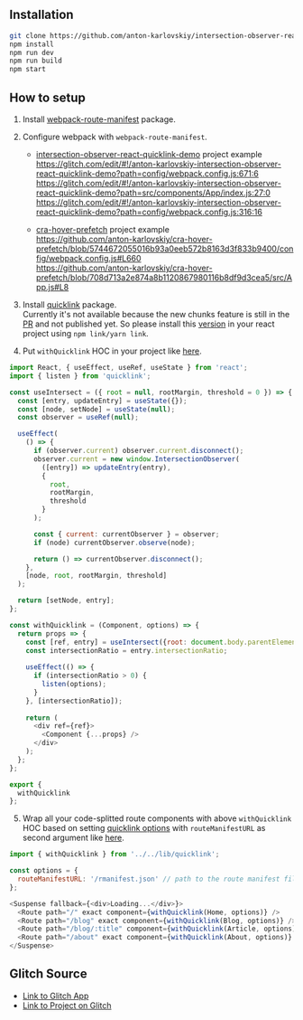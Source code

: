 
## Installation

```sh
git clone https://github.com/anton-karlovskiy/intersection-observer-react-quicklink-demo.git
npm install
npm run dev
npm run build
npm start
```

## How to setup

1. Install [webpack-route-manifest](https://github.com/lukeed/webpack-route-manifest) package.

2. Configure webpack with `webpack-route-manifest`.

    * [intersection-observer-react-quicklink-demo](https://glitch.com/~anton-karlovskiy-intersection-observer-react-quicklink-demo) project example  
    https://glitch.com/edit/#!/anton-karlovskiy-intersection-observer-react-quicklink-demo?path=config/webpack.config.js:671:6  
    https://glitch.com/edit/#!/anton-karlovskiy-intersection-observer-react-quicklink-demo?path=src/components/App/index.js:27:0  
    https://glitch.com/edit/#!/anton-karlovskiy-intersection-observer-react-quicklink-demo?path=config/webpack.config.js:316:16  

    * [cra-hover-prefetch](https://github.com/anton-karlovskiy/cra-hover-prefetch) project example  
    https://github.com/anton-karlovskiy/cra-hover-prefetch/blob/5744672055016b93a0eeb572b8163d3f833b9400/config/webpack.config.js#L660  
    https://github.com/anton-karlovskiy/cra-hover-prefetch/blob/708d713a2e874a8b1120867980116b8df9d3cea5/src/App.js#L8  

3. Install [quicklink](https://github.com/GoogleChromeLabs/quicklink) package.  
Currently it's not available because the new chunks feature is still in the [PR](https://github.com/GoogleChromeLabs/quicklink/pull/156) and not published yet. So please install this [version](https://github.com/anton-karlovskiy/quicklink/tree/feature/with-react) in your react project using `npm link/yarn link`.  

4. Put `withQuicklink` HOC in your project like [here](https://glitch.com/edit/#!/anton-karlovskiy-intersection-observer-react-quicklink-demo?path=src/lib/quicklink.js:57:2).  

  ```js
  import React, { useEffect, useRef, useState } from 'react';
  import { listen } from 'quicklink';

  const useIntersect = ({ root = null, rootMargin, threshold = 0 }) => {
    const [entry, updateEntry] = useState({});
    const [node, setNode] = useState(null);
    const observer = useRef(null);

    useEffect(
      () => {
        if (observer.current) observer.current.disconnect();
        observer.current = new window.IntersectionObserver(
          ([entry]) => updateEntry(entry),
          {
            root,
            rootMargin,
            threshold
          }
        );

        const { current: currentObserver } = observer;
        if (node) currentObserver.observe(node);

        return () => currentObserver.disconnect();
      },
      [node, root, rootMargin, threshold]
    );

    return [setNode, entry];
  };

  const withQuicklink = (Component, options) => {
    return props => {
      const [ref, entry] = useIntersect({root: document.body.parentElement});
      const intersectionRatio = entry.intersectionRatio;
      
      useEffect(() => {
        if (intersectionRatio > 0) {
          listen(options);
        }
      }, [intersectionRatio]);
      
      return (
        <div ref={ref}>
          <Component {...props} />
        </div>
      );
    };
  };

  export {
    withQuicklink
  };
  ```

5. Wrap all your code-splitted route components with above `withQuicklink` HOC based on setting [quicklink options](https://github.com/GoogleChromeLabs/quicklink#quicklinklistenoptions) with `routeManifestURL` as second argument like [here](https://glitch.com/edit/#!/anton-karlovskiy-intersection-observer-react-quicklink-demo?path=src/components/App/index.js:24:52).

  ```js
  import { withQuicklink } from '../../lib/quicklink';

  const options = {
    routeManifestURL: '/rmanifest.json' // path to the route manifest file by webpack-route-manifest
  };

  <Suspense fallback={<div>Loading...</div>}>
    <Route path="/" exact component={withQuicklink(Home, options)} />
    <Route path="/blog" exact component={withQuicklink(Blog, options)} />
    <Route path="/blog/:title" component={withQuicklink(Article, options)} />
    <Route path="/about" exact component={withQuicklink(About, options)} />
  </Suspense>
  ```

## Glitch Source

* [Link to Glitch App](https://anton-karlovskiy-intersection-observer-react-quicklink-demo.glitch.me/)
* [Link to Project on Glitch](https://glitch.com/~anton-karlovskiy-intersection-observer-react-quicklink-demo)
